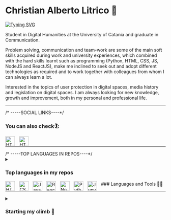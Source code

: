 # Christian Alberto Litrico 🧘
[![Typing SVG](https://readme-typing-svg.demolab.com?font=Ubuntu&duration=2500&pause=300&color=FFD700&vCenter=true&width=500&lines=Digital+Humanist;Junior+Web+Developer;Data+Analyst+wannabe)](https://git.io/typing-svg)


Student in Digital Humanities at the University of Catania and graduate in Communication.
 
Problem solving, communication and team-work are some of the main soft skills acquired during work and university experiences, which combined with the hard skills learnt such as programming (Python, HTML, CSS, JS, NodeJS and ReactJS), make me inclined to seek out and adopt different technologies as required and to work together with colleagues from whom I can always learn a lot.

Interested in the topics of user protection in digital spaces, media history and legislation on digital spaces.
I am always looking for new knowledge, growth and improvement, both in my personal and professional life.
<hr/>

/* -----SOCIAL LINKS----*/

### You can also check🏌️:

<p>
  <a href="https://www.linkedin.com/in/christianlitrico/"><img align="left" alt="HTML" width="30px" style="padding-right:10px;" src="https://cdn.jsdelivr.net/gh/devicons/devicon/icons/linkedin/linkedin-original.svg" />
  </a>
  <a href="https://www.kaggle.com/christianlitrico"><img align="left" alt="HTML" width="30px" style="padding-right:10px;" src="https://cdn.jsdelivr.net/gh/devicons/devicon/icons/kaggle/kaggle-original.svg""/>
  </a>
</p>
<br/>
<hr/>
/* -----TOP LANGUAGES IN REPOS----*/
<details>
 
 <summary> <h3>Top languages in my repos</h3></summary>
 [![Top Langs](https://github-readme-stats.vercel.app/api/top-langs?username=christianlitrico)](https://github.com/Umamitas/github-readme-stats)
 
</details>
### Languages and Tools 🧑‍💻
<img align="left" alt="HTML" width="30px" style="padding-right:10px;" src="https://cdn.jsdelivr.net/gh/devicons/devicon/icons/html5/html5-plain.svg" />
<img align="left" alt="CSS" width="30px" style="padding-right:10px;" src="https://cdn.jsdelivr.net/gh/devicons/devicon/icons/css3/css3-plain.svg" />
<img align="left" alt="JavaScript" width="30px" style="padding-right:10px;" src="https://cdn.jsdelivr.net/gh/devicons/devicon/icons/javascript/javascript-plain.svg" />
<img align="left" alt="React" width="30px" style="padding-right:10px;" src="https://cdn.jsdelivr.net/gh/devicons/devicon/icons/react/react-original.svg" />
<img align="left" alt="NodeJS" width="30px" style="padding-right:10px;" src="https://cdn.jsdelivr.net/gh/devicons/devicon/icons/nodejs/nodejs-original.svg" />
<img align="left" alt="Python" width="30px" style="padding-right:10px;" src="https://cdn.jsdelivr.net/gh/devicons/devicon/icons/python/python-original.svg" />
<img align="left" alt="Jupyter" width="30px" style="padding-right:10px;" src="https://www.vectorlogo.zone/logos/jupyter/jupyter-ar21.svg" height="auto" width="130" />

<br/>
<hr/>


<details>
  <summary><h3>Starting my climb 🧗</h3></summary>
  
  Hi, I'm a communication graduate who decided to switch gears and dive into the fascinating world of digital humanities. I'm currently finishing my specialization at the University of Catania, where I'm learning how to tame data with Python, SQL, Machine Learning with hugging face, pandas and similar libraries. But that's not enough for me, I also want to create beautiful and interactive web pages, so I took some full time classes on front-end development with HTML, CSS, JS, NodeJS, PHP and MySQL. I'm a reliable person and passionate about technology, society and coding. I believe that the future is digital and I want to be part of it. If you share my vision and want to know more about me, feel free to follow me on social media and give me your feedback. I'm always open to new challenges and opportunities. Thank you for reading! 🫰
</details>
